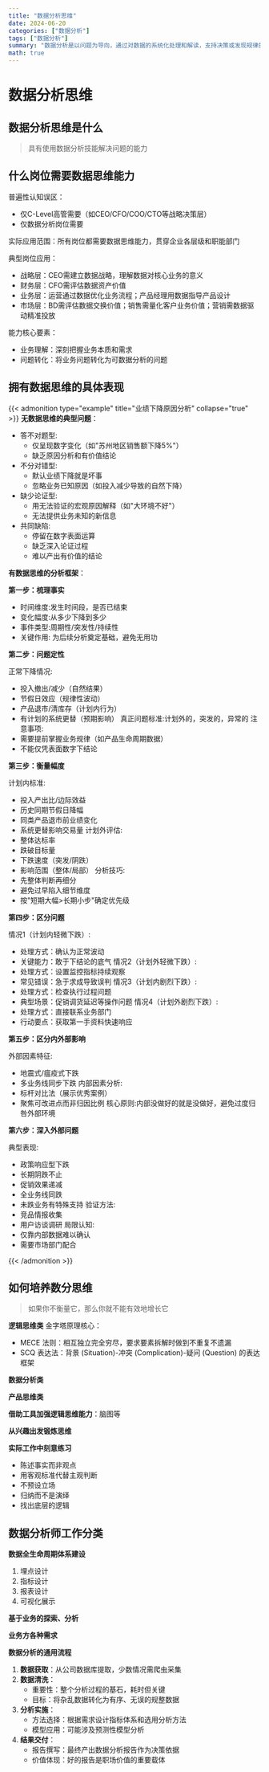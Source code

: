 ```yaml
---
title: "数据分析思维"
date: 2024-06-20
categories: ["数据分析"]
tags: ["数据分析"]
summary: "数据分析是以问题为导向，通过对数据的系统化处理和解读，支持决策或发现规律的过程。"
math: true
---
```


# 数据分析思维

## 数据分析思维是什么

> 具有使用数据分析技能解决问题的能力

## 什么岗位需要数据思维能力
普遍性认知误区：
- 仅C-Level高管需要（如CEO/CFO/COO/CTO等战略决策层）
- 仅数据分析岗位需要

实际应用范围：所有岗位都需要数据思维能力，贯穿企业各层级和职能部门

典型岗位应用：
- 战略层：CEO需建立数据战略，理解数据对核心业务的意义
- 财务层：CFO需评估数据资产价值
- 业务层：运营通过数据优化业务流程；产品经理用数据指导产品设计
- 市场层：BD需评估数据交换价值；销售需量化客户业务价值；营销需数据驱动精准投放

能力核心要素：
- 业务理解：深刻把握业务本质和需求
- 问题转化：将业务问题转化为可数据分析的问题

## 拥有数据思维的具体表现

{{< admonition type="example" title="业绩下降原因分析" collapse="true" >}}
**无数据思维的典型问题**：
- 答不对题型:
  - 仅呈现数字变化（如"苏州地区销售额下降5%"）
  - 缺乏原因分析和有价值结论
- 不分对错型:
  - 默认业绩下降就是坏事
  - 忽略业务已知原因（如投入减少导致的自然下降）
- 缺少论证型:
  - 用无法验证的宏观原因解释（如"大环境不好"）
  - 无法提供业务未知的新信息
- 共同缺陷:
  - 停留在数字表面运算
  - 缺乏深入论证过程
  - 难以产出有价值的结论

**有数据思维的分析框架**：

**第一步：梳理事实**
- 时间维度:发生时间段，是否已结束
- 变化幅度:从多少下降到多少
- 事件类型:周期性/突发性/持续性
- 关键作用: 为后续分析奠定基础，避免无用功

**第二步：问题定性**

正常下降情况:
- 投入撤出/减少（自然结果）
- 节假日效应（规律性波动）
- 产品退市/清库存（计划内行为）
- 有计划的系统更替（预期影响）
真正问题标准:计划外的，突发的，异常的
注意事项:
- 需要提前掌握业务规律（如产品生命周期数据）
- 不能仅凭表面数字下结论

**第三步：衡量幅度**

计划内标准:
- 投入产出比/边际效益
- 历史同期节假日降幅
- 同类产品退市前业绩变化
- 系统更替影响交易量
计划外评估:
- 整体达标率
- 跌破目标量
- 下跌速度（突发/阴跌）
- 影响范围（整体/局部）
分析技巧:
- 先整体判断再细分
- 避免过早陷入细节维度
- 按"短期大幅>长期小步"确定优先级

**第四步：区分问题**

情况1（计划内轻微下跌）:
- 处理方式：确认为正常波动
- 关键能力：敢于下结论的底气
情况2（计划外轻微下跌）:
- 处理方式：设置监控指标持续观察
- 常见错误：急于求成导致误判
情况3（计划内剧烈下跌）:
- 处理方式：检查执行过程问题
- 典型场景：促销调货延迟等操作问题
情况4（计划外剧烈下跌）:
- 处理方式：直接联系业务部门
- 行动要点：获取第一手资料快速响应

**第五步：区分内外部影响**

外部因素特征:
- 地震式/瘟疫式下跌
- 多业务线同步下跌
内部因素分析:
- 标杆对比法（展示优秀案例）
- 聚焦可改进点而非归因比例
核心原则:内部没做好的就是没做好，避免过度归咎外部环境

**第六步：深入外部问题**

典型表现:
- 政策响应型下跌
- 长期阴跌不止
- 促销效果递减
- 全业务线同跌
- 未跌业务有特殊支持
验证方法:
- 竞品情报收集
- 用户访谈调研
局限认知:
- 仅靠内部数据难以确认
- 需要市场部门配合

{{< /admonition >}}


## 如何培养数分思维

> 如果你不衡量它，那么你就不能有效地增长它

**逻辑思维类**
金字塔原理核心：
- MECE 法则：相互独立完全穷尽，要求要素拆解时做到不重复不遗漏
- SCQ 表达法：背景 (Situation)-冲突 (Complication)-疑问 (Question) 的表达框架

**数据分析类**

**产品思维类**

**借助工具加强逻辑思维能力**：脑图等

**从兴趣出发锻炼思维**

**实际工作中刻意练习**
- 陈述事实而非观点
- 用客观标准代替主观判断
- 不预设立场
- 归纳而不是演绎
- 找出底层的逻辑

## 数据分析师工作分类

**数据全生命周期体系建设**
1. 埋点设计
2. 指标设计
3. 报表设计
4. 可视化展示

**基于业务的探索、分析**

**业务方各种需求**


**数据分析的通用流程**
1. **数据获取**：从公司数据库提取，少数情况需爬虫采集
2. **数据清洗**：
   - 重要性：整个分析过程的基石，耗时但关键
   - 目标：将杂乱数据转化为有序、无误的规整数据
3. **分析实施**：
   - 方法选择：根据需求设计指标体系和选用分析方法
   - 模型应用：可能涉及预测性模型分析
4. **结果交付**：
   - 报告撰写：最终产出数据分析报告作为决策依据
   - 价值体现：好的报告是职场价值的重要载体


